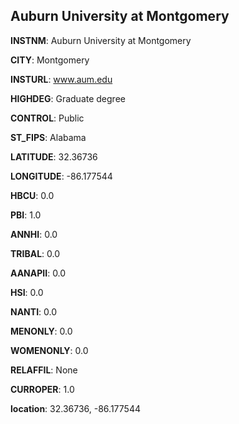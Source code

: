 
Auburn University at Montgomery
---
**INSTNM**: Auburn University at Montgomery

**CITY**: Montgomery

**INSTURL**: www.aum.edu

**HIGHDEG**: Graduate degree

**CONTROL**: Public

**ST_FIPS**: Alabama

**LATITUDE**: 32.36736

**LONGITUDE**: -86.177544

**HBCU**: 0.0

**PBI**: 1.0

**ANNHI**: 0.0

**TRIBAL**: 0.0

**AANAPII**: 0.0

**HSI**: 0.0

**NANTI**: 0.0

**MENONLY**: 0.0

**WOMENONLY**: 0.0

**RELAFFIL**: None

**CURROPER**: 1.0

**location**: 32.36736, -86.177544